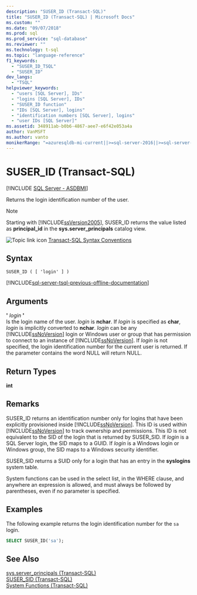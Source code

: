 ```yaml
---
description: "SUSER_ID (Transact-SQL)"
title: "SUSER_ID (Transact-SQL) | Microsoft Docs"
ms.custom: ""
ms.date: "09/07/2018"
ms.prod: sql
ms.prod_service: "sql-database"
ms.reviewer: ""
ms.technology: t-sql
ms.topic: "language-reference"
f1_keywords: 
  - "SUSER_ID_TSQL"
  - "SUSER_ID"
dev_langs: 
  - "TSQL"
helpviewer_keywords: 
  - "users [SQL Server], IDs"
  - "logins [SQL Server], IDs"
  - "SUSER_ID function"
  - "IDs [SQL Server], logins"
  - "identification numbers [SQL Server], logins"
  - "user IDs [SQL Server]"
ms.assetid: 348911ab-b0b6-4867-aee7-e6f42e053a4a
author: VanMSFT
ms.author: vanto
monikerRange: "=azuresqldb-mi-current||>=sql-server-2016||>=sql-server-linux-2017"
---
```

# SUSER_ID (Transact-SQL)
[!INCLUDE [SQL Server - ASDBMI](../../includes/applies-to-version/sql-asdbmi.md)]

  Returns the login identification number of the user.  
  
> [!NOTE]  
>  Starting with [!INCLUDE[ssVersion2005](../../includes/ssversion2005-md.md)], SUSER_ID returns the value listed as **principal_id** in the **sys.server_principals** catalog view.  
  
 ![Topic link icon](../../database-engine/configure-windows/media/topic-link.gif "Topic link icon") [Transact-SQL Syntax Conventions](../../t-sql/language-elements/transact-sql-syntax-conventions-transact-sql.md)  
  
## Syntax  
  
```syntaxsql
SUSER_ID ( [ 'login' ] )   
```  
  
[!INCLUDE[sql-server-tsql-previous-offline-documentation](../../includes/sql-server-tsql-previous-offline-documentation.md)]

## Arguments
 **'** *login* **'**  
 Is the login name of the user. *login* is **nchar**. If *login* is specified as **char**, *login* is implicitly converted to **nchar**. *login* can be any [!INCLUDE[ssNoVersion](../../includes/ssnoversion-md.md)] login or Windows user or group that has permission to connect to an instance of [!INCLUDE[ssNoVersion](../../includes/ssnoversion-md.md)]. If *login* is not specified, the login identification number for the current user is returned. If the parameter contains the word NULL will return NULL.  
  
## Return Types  
 **int**  
  
## Remarks  
 SUSER_ID returns an identification number only for logins that have been explicitly provisioned inside [!INCLUDE[ssNoVersion](../../includes/ssnoversion-md.md)]. This ID is used within [!INCLUDE[ssNoVersion](../../includes/ssnoversion-md.md)] to track ownership and permissions. This ID is not equivalent to the SID of the login that is returned by SUSER_SID. If *login* is a SQL Server login, the SID maps to a GUID. If *login* is a Windows login or Windows group, the SID maps to a Windows security identifier.  
  
 SUSER_SID returns a SUID only for a login that has an entry in the **syslogins** system table.  
  
 System functions can be used in the select list, in the WHERE clause, and anywhere an expression is allowed, and must always be followed by parentheses, even if no parameter is specified.  
  
## Examples  
 The following example returns the login identification number for the `sa` login.  
  
```sql
SELECT SUSER_ID('sa');  
```  
  
## See Also  
 [sys.server_principals &#40;Transact-SQL&#41;](../../relational-databases/system-catalog-views/sys-server-principals-transact-sql.md)   
 [SUSER_SID &#40;Transact-SQL&#41;](../../t-sql/functions/suser-sid-transact-sql.md)   
 [System Functions &#40;Transact-SQL&#41;](../../relational-databases/system-functions/system-functions-category-transact-sql.md)  
  
  
